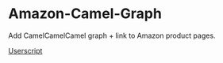 # Amazon-Camel-Graph

Add CamelCamelCamel graph + link to Amazon product pages.

[Userscript](https://raw.githubusercontent.com/cdmichaelb/Amazon-Camel-Graph/main/camel3amazon.user.js)
